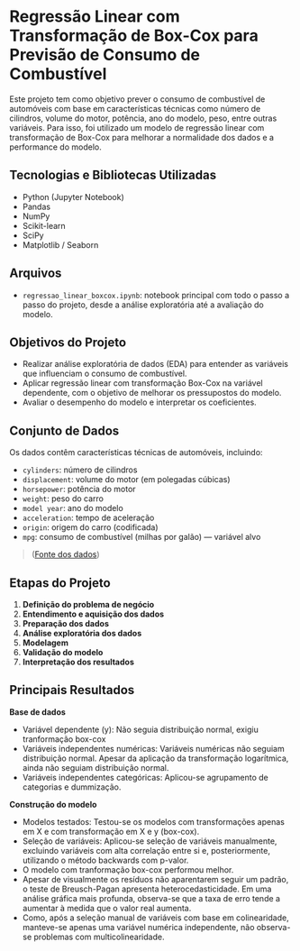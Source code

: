 # Regressão Linear com Transformação de Box-Cox para Previsão de Consumo de Combustível

Este projeto tem como objetivo prever o consumo de combustível de automóveis com base em características técnicas como número de cilindros, volume do motor, potência, ano do modelo, peso, entre outras variáveis. Para isso, foi utilizado um modelo de regressão linear com transformação de Box-Cox para melhorar a normalidade dos dados e a performance do modelo.

## Tecnologias e Bibliotecas Utilizadas

- Python (Jupyter Notebook)
- Pandas
- NumPy
- Scikit-learn
- SciPy
- Matplotlib / Seaborn

## Arquivos

- `regressao_linear_boxcox.ipynb`: notebook principal com todo o passo a passo do projeto, desde a análise exploratória até a avaliação do modelo.

## Objetivos do Projeto

- Realizar análise exploratória de dados (EDA) para entender as variáveis que influenciam o consumo de combustível.
- Aplicar regressão linear com transformação Box-Cox na variável dependente, com o objetivo de melhorar os pressupostos do modelo.
- Avaliar o desempenho do modelo e interpretar os coeficientes.

## Conjunto de Dados

Os dados contêm características técnicas de automóveis, incluindo:
- `cylinders`: número de cilindros
- `displacement`: volume do motor (em polegadas cúbicas)
- `horsepower`: potência do motor
- `weight`: peso do carro
- `model year`: ano do modelo
- `acceleration`: tempo de aceleração
- `origin`: origem do carro (codificada)
- `mpg`: consumo de combustível (milhas por galão) — variável alvo

> ([Fonte dos dados](https://archive.ics.uci.edu/ml/datasets/auto+mpg))

## Etapas do Projeto

1. **Definição do problema de negócio**
2. **Entendimento e aquisição dos dados**
3. **Preparação dos dados**
4. **Análise exploratória dos dados**
5. **Modelagem**
6. **Validação do modelo**
7. **Interpretação dos resultados**

## Principais Resultados

**Base de dados**

- Variável dependente (y): Não seguia distribuição normal, exigiu tranformação box-cox
- Variáveis independentes numéricas: Variáveis numéricas não seguiam distribuição normal. Apesar da aplicação da transformação logarítmica, ainda não seguiam distribuição normal.
- Variáveis independentes categóricas: Aplicou-se agrupamento de categorias e dummização.

**Construção do modelo**

- Modelos testados: Testou-se os modelos com transformações apenas em X e com transformação em X e y (box-cox).
- Seleção de variáveis: Aplicou-se seleção de variáveis manualmente, excluindo variáveis com alta correlação entre si e, posteriormente, utilizando o método backwards com p-valor.
- O modelo com tranformação box-cox performou melhor.
- Apesar de visualmente os resíduos não aparentarem seguir um padrão, o teste de Breusch-Pagan apresenta heterocedasticidade. Em uma análise gráfica mais profunda, observa-se que a taxa de erro tende a aumentar à medida que o valor real aumenta.
- Como, após a seleção manual de variáveis com base em colinearidade, manteve-se apenas uma variável numérica independente, não observa-se problemas com multicolinearidade.
